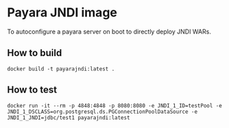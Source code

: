 # Payara JNDI image

To autoconfigure a payara server on boot to directly deploy JNDI WARs.

## How to build

    docker build -t payarajndi:latest .

## How to test

    docker run -it --rm -p 4848:4848 -p 8080:8080 -e JNDI_1_ID=testPool -e JNDI_1_DSCLASS=org.postgresql.ds.PGConnectionPoolDataSource -e JNDI_1_JNDI=jdbc/test1 payarajndi:latest
